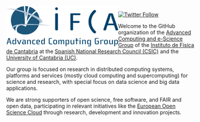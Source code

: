 <img width="300" align="left" src="https://raw.githubusercontent.com/IFCA-Advanced-Computing/.github/main/profile/logo.png" alt="IFCA Advanced Computing and e-Science Group" />

[![Twitter Follow](https://img.shields.io/twitter/follow/IFCA_Computing?style=social)](https://twitter.com/IFCA_Computing)

Welcome to the GitHub organization of the
[Advanced Computing and e-Science Group](https://advancedcomputing.ifca.es) of the
[Instituto de Física de Cantabria](https://ifca.unican.es) at the
[Spanish National Research Council (CSIC)](https://www.csic.es) and the
[University of Cantabria (UC)](https://web.unican.es).

Our group is focused on research in distributed computing systems, platforms
and services (mostly cloud computing and supercomputing) for science and
research, with special focus on data science and big data applications.

We are strong supporters of open science, free software, and FAIR and open
data, participating in relevant initiatives like the [European Open Science
Cloud](https://eosc.eu) through research, development and innovation projects.

